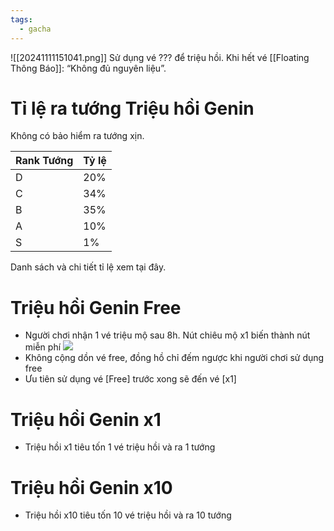 ```yaml
---
tags:
  - gacha
---
```

![[20241111151041.png]]
Sử dụng vé ??? để triệu hồi.
Khi hết vé [[Floating Thông Báo]]: “Không đủ nguyên liệu”.
# Tỉ lệ ra tướng Triệu hồi Genin
Không có bảo hiểm ra tướng xịn.

| Rank Tướng | Tỷ lệ |
| ---------- | ----- |
| D          | 20%   |
| C          | 34%   |
| B          | 35%   |
| A          | 10%   |
| S          | 1%    |
Danh sách và chi tiết tỉ lệ xem tại đây.
# Triệu hồi Genin Free
- Người chơi nhận 1 vé triệu mộ sau 8h. Nút chiêu mộ x1 biến thành nút miễn phí
![](https://lh7-rt.googleusercontent.com/docsz/AD_4nXf-7OXeuP8ny4WBRhjaPhPlvJ-4S7itCzC9fsSFfd5-bMrxcTzUhs9SBazEqqjDOfratg-qqI9UjWfsOzixz0xx-4R1Er9Zw0SeEx5g2ONFdYfVop5ERoF2Hgh9G1gd1ekEJtgJag?key=8Sfpk3z_T71NQ4Z0ejqBbX8r)
- Không cộng dồn vé free, đồng hồ chỉ đếm ngược khi người chơi sử dụng free
- Ưu tiên sử dụng vé [Free] trước xong sẽ đến vé [x1] 
# Triệu hồi Genin x1
- Triệu hồi x1 tiêu tốn 1 vé triệu hồi và ra 1 tướng
# Triệu hồi Genin x10
- Triệu hồi x10 tiêu tốn 10 vé triệu hồi và ra 10 tướng
